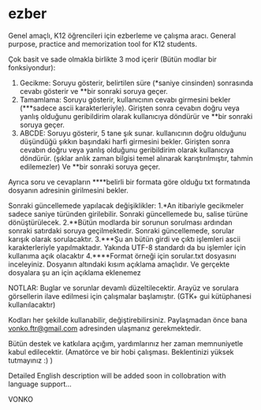 # ezber
Genel amaçlı, K12 öğrencileri için ezberleme ve çalışma aracı.
General purpose, practice and memorization tool for K12 students.

Çok basit ve sade olmakla birlikte 3 mod içerir (Bütün modlar bir fonksiyondur):
1. Gecikme: 
Soruyu gösterir, belirtilen süre (*saniye cinsinden) sonrasında cevabı gösterir ve **bir sonraki soruya geçer.
2. Tamamlama: 
Soruyu gösterir, kullanıcının cevabı girmesini bekler (***sadece ascii karakterleriyle). Girişten sonra cevabın 
doğru veya yanlış olduğunu geribildirim olarak kullanıcıya döndürür ve **bir sonraki soruya geçer.
3. ABCDE: 
Soruyu gösterir, 5 tane şık sunar. kullanıcının doğru olduğunu düşündüğü şıkkın başındaki harfi girmesini bekler.
Girişten sonra cevabın doğru veya yanlış olduğunu geribildirim olarak kullanıcıya döndürür. (şıklar anlık zaman bilgisi temel
alınarak karıştırılmıştır, tahmin edilemezler) Ve **bir sonraki soruya geçer.

Ayrıca soru ve cevapların ****belirli bir formata göre olduğu txt formatında dosyanın adresinin girilmesini bekler.

Sonraki güncellemede yapılacak değişiklikler:
1.*An itibariyle gecikmeler sadece saniye türünden girilebilir. Sonraki güncellemede bu, salise türüne dönüştürülecek.
2.**Bütün modlarda bir sorunun sorulması ardından sonraki satırdaki soruya geçilmektedir. Sonraki güncellemede, sorular karışık
olarak sorulacaktır.
3.***Şu an bütün girdi ve çıktı işlemleri ascii karakterleriyle yapılmaktadır. Yakında UTF-8 standardı da bu işlemler için
kullanıma açık olacaktır
4.****Format örneği için sorular.txt dosyasını inceleyiniz. Dosyanın altındaki kısım açıklama amaçlıdır. Ve gerçekte dosyalara
şu an için açıklama eklenemez

NOTLAR:
Buglar ve sorunlar devamlı düzeltilecektir. 
Arayüz ve sorulara görsellerin ilave edilmesi için çalışmalar başlamıştır. (GTK+ gui kütüphanesi kullanılacaktır)

Kodları her şekilde kullanabilir, değiştirebilirsiniz. Paylaşmadan önce bana vonko.ftr@gmail.com adresinden ulaşmanız
gerekmektedir.

Bütün destek ve katkılara açığım, yardımlarınız her zaman memnuniyetle kabul edilecektir.
(Amatörce ve bir hobi çalışması. Beklentinizi yüksek tutmayınız :) )


Detailed English description will be added soon in collobration with language support...

VONKO

